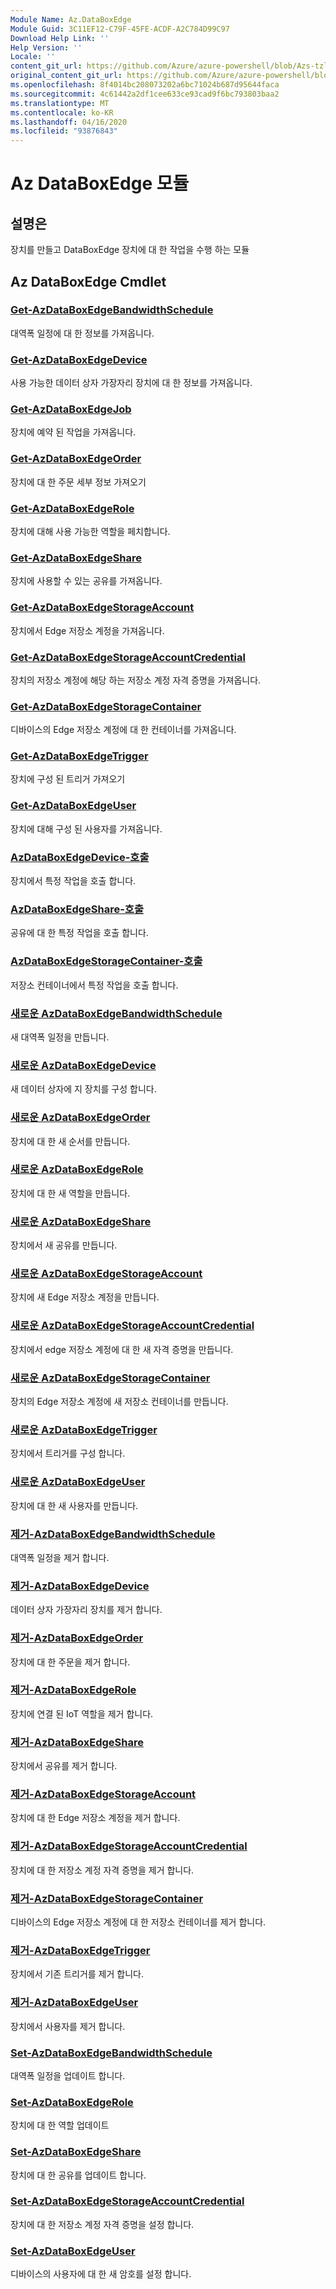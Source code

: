 ```yaml
---
Module Name: Az.DataBoxEdge
Module Guid: 3C11EF12-C79F-45FE-ACDF-A2C784D99C97
Download Help Link: ''
Help Version: ''
Locale: ''
content_git_url: https://github.com/Azure/azure-powershell/blob/Azs-tzl/src/DataBoxEdge/DataBoxEdge/help/Az.DataBoxEdge.md
original_content_git_url: https://github.com/Azure/azure-powershell/blob/Azs-tzl/src/DataBoxEdge/DataBoxEdge/help/Az.DataBoxEdge.md
ms.openlocfilehash: 8f4014bc208073202a6bc71024b687d95644faca
ms.sourcegitcommit: 4c61442a2df1cee633ce93cad9f6bc793803baa2
ms.translationtype: MT
ms.contentlocale: ko-KR
ms.lasthandoff: 04/16/2020
ms.locfileid: "93876843"
---
```

# Az DataBoxEdge 모듈
## 설명은
장치를 만들고 DataBoxEdge 장치에 대 한 작업을 수행 하는 모듈

## Az DataBoxEdge Cmdlet
### [Get-AzDataBoxEdgeBandwidthSchedule](Get-AzDataBoxEdgeBandwidthSchedule.md)
대역폭 일정에 대 한 정보를 가져옵니다.

### [Get-AzDataBoxEdgeDevice](Get-AzDataBoxEdgeDevice.md)
사용 가능한 데이터 상자 가장자리 장치에 대 한 정보를 가져옵니다.

### [Get-AzDataBoxEdgeJob](Get-AzDataBoxEdgeJob.md)
장치에 예약 된 작업을 가져옵니다.

### [Get-AzDataBoxEdgeOrder](Get-AzDataBoxEdgeOrder.md)
장치에 대 한 주문 세부 정보 가져오기

### [Get-AzDataBoxEdgeRole](Get-AzDataBoxEdgeRole.md)
장치에 대해 사용 가능한 역할을 페치합니다.

### [Get-AzDataBoxEdgeShare](Get-AzDataBoxEdgeShare.md)
장치에 사용할 수 있는 공유를 가져옵니다.

### [Get-AzDataBoxEdgeStorageAccount](Get-AzDataBoxEdgeStorageAccount.md)
장치에서 Edge 저장소 계정을 가져옵니다.

### [Get-AzDataBoxEdgeStorageAccountCredential](Get-AzDataBoxEdgeStorageAccountCredential.md)
장치의 저장소 계정에 해당 하는 저장소 계정 자격 증명을 가져옵니다.

### [Get-AzDataBoxEdgeStorageContainer](Get-AzDataBoxEdgeStorageContainer.md)
디바이스의 Edge 저장소 계정에 대 한 컨테이너를 가져옵니다.

### [Get-AzDataBoxEdgeTrigger](Get-AzDataBoxEdgeTrigger.md)
장치에 구성 된 트리거 가져오기
 

### [Get-AzDataBoxEdgeUser](Get-AzDataBoxEdgeUser.md)
장치에 대해 구성 된 사용자를 가져옵니다.

### [AzDataBoxEdgeDevice-호출](Invoke-AzDataBoxEdgeDevice.md)
장치에서 특정 작업을 호출 합니다.

### [AzDataBoxEdgeShare-호출](Invoke-AzDataBoxEdgeShare.md)
공유에 대 한 특정 작업을 호출 합니다.

### [AzDataBoxEdgeStorageContainer-호출](Invoke-AzDataBoxEdgeStorageContainer.md)
저장소 컨테이너에서 특정 작업을 호출 합니다.

### [새로운 AzDataBoxEdgeBandwidthSchedule](New-AzDataBoxEdgeBandwidthSchedule.md)
새 대역폭 일정을 만듭니다.

### [새로운 AzDataBoxEdgeDevice](New-AzDataBoxEdgeDevice.md)
새 데이터 상자에 지 장치를 구성 합니다.

### [새로운 AzDataBoxEdgeOrder](New-AzDataBoxEdgeOrder.md)
장치에 대 한 새 순서를 만듭니다.

### [새로운 AzDataBoxEdgeRole](New-AzDataBoxEdgeRole.md)
장치에 대 한 새 역할을 만듭니다.

### [새로운 AzDataBoxEdgeShare](New-AzDataBoxEdgeShare.md)
장치에서 새 공유를 만듭니다.

### [새로운 AzDataBoxEdgeStorageAccount](New-AzDataBoxEdgeStorageAccount.md)
장치에 새 Edge 저장소 계정을 만듭니다.

### [새로운 AzDataBoxEdgeStorageAccountCredential](New-AzDataBoxEdgeStorageAccountCredential.md)
장치에서 edge 저장소 계정에 대 한 새 자격 증명을 만듭니다.

### [새로운 AzDataBoxEdgeStorageContainer](New-AzDataBoxEdgeStorageContainer.md)
장치의 Edge 저장소 계정에 새 저장소 컨테이너를 만듭니다.

### [새로운 AzDataBoxEdgeTrigger](New-AzDataBoxEdgeTrigger.md)
장치에서 트리거를 구성 합니다.

### [새로운 AzDataBoxEdgeUser](New-AzDataBoxEdgeUser.md)
장치에 대 한 새 사용자를 만듭니다.

### [제거-AzDataBoxEdgeBandwidthSchedule](Remove-AzDataBoxEdgeBandwidthSchedule.md)
대역폭 일정을 제거 합니다.

### [제거-AzDataBoxEdgeDevice](Remove-AzDataBoxEdgeDevice.md)
데이터 상자 가장자리 장치를 제거 합니다.

### [제거-AzDataBoxEdgeOrder](Remove-AzDataBoxEdgeOrder.md)
장치에 대 한 주문을 제거 합니다.

### [제거-AzDataBoxEdgeRole](Remove-AzDataBoxEdgeRole.md)
장치에 연결 된 IoT 역할을 제거 합니다.

### [제거-AzDataBoxEdgeShare](Remove-AzDataBoxEdgeShare.md)
장치에서 공유를 제거 합니다.

### [제거-AzDataBoxEdgeStorageAccount](Remove-AzDataBoxEdgeStorageAccount.md)
장치에 대 한 Edge 저장소 계정을 제거 합니다.

### [제거-AzDataBoxEdgeStorageAccountCredential](Remove-AzDataBoxEdgeStorageAccountCredential.md)
장치에 대 한 저장소 계정 자격 증명을 제거 합니다.

### [제거-AzDataBoxEdgeStorageContainer](Remove-AzDataBoxEdgeStorageContainer.md)
디바이스의 Edge 저장소 계정에 대 한 저장소 컨테이너를 제거 합니다.

### [제거-AzDataBoxEdgeTrigger](Remove-AzDataBoxEdgeTrigger.md)
장치에서 기존 트리거를 제거 합니다.

### [제거-AzDataBoxEdgeUser](Remove-AzDataBoxEdgeUser.md)
장치에서 사용자를 제거 합니다.

### [Set-AzDataBoxEdgeBandwidthSchedule](Set-AzDataBoxEdgeBandwidthSchedule.md)
대역폭 일정을 업데이트 합니다.

### [Set-AzDataBoxEdgeRole](Set-AzDataBoxEdgeRole.md)
장치에 대 한 역할 업데이트

### [Set-AzDataBoxEdgeShare](Set-AzDataBoxEdgeShare.md)
장치에 대 한 공유를 업데이트 합니다.

### [Set-AzDataBoxEdgeStorageAccountCredential](Set-AzDataBoxEdgeStorageAccountCredential.md)
장치에 대 한 저장소 계정 자격 증명을 설정 합니다.

### [Set-AzDataBoxEdgeUser](Set-AzDataBoxEdgeUser.md)
디바이스의 사용자에 대 한 새 암호를 설정 합니다.


